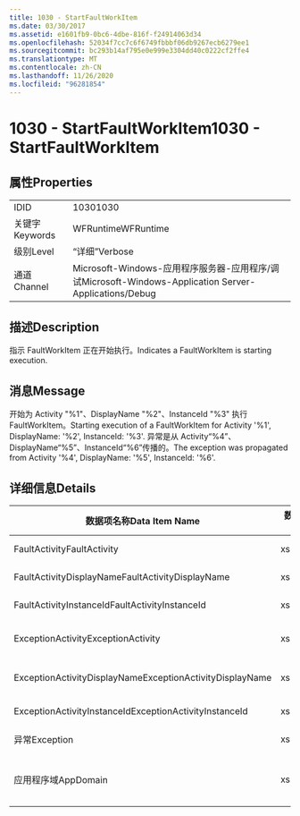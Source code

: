```yaml
---
title: 1030 - StartFaultWorkItem
ms.date: 03/30/2017
ms.assetid: e1601fb9-0bc6-4dbe-816f-f24914063d34
ms.openlocfilehash: 52034f7cc7c6f6749fbbbf06db9267ecb6279ee1
ms.sourcegitcommit: bc293b14af795e0e999e3304dd40c0222cf2ffe4
ms.translationtype: MT
ms.contentlocale: zh-CN
ms.lasthandoff: 11/26/2020
ms.locfileid: "96281854"
---
```

# <a name="1030---startfaultworkitem"></a><span data-ttu-id="89121-102">1030 - StartFaultWorkItem</span><span class="sxs-lookup"><span data-stu-id="89121-102">1030 - StartFaultWorkItem</span></span>

## <a name="properties"></a><span data-ttu-id="89121-103">属性</span><span class="sxs-lookup"><span data-stu-id="89121-103">Properties</span></span>  
  
|||  
|-|-|  
|<span data-ttu-id="89121-104">ID</span><span class="sxs-lookup"><span data-stu-id="89121-104">ID</span></span>|<span data-ttu-id="89121-105">1030</span><span class="sxs-lookup"><span data-stu-id="89121-105">1030</span></span>|  
|<span data-ttu-id="89121-106">关键字</span><span class="sxs-lookup"><span data-stu-id="89121-106">Keywords</span></span>|<span data-ttu-id="89121-107">WFRuntime</span><span class="sxs-lookup"><span data-stu-id="89121-107">WFRuntime</span></span>|  
|<span data-ttu-id="89121-108">级别</span><span class="sxs-lookup"><span data-stu-id="89121-108">Level</span></span>|<span data-ttu-id="89121-109">“详细”</span><span class="sxs-lookup"><span data-stu-id="89121-109">Verbose</span></span>|  
|<span data-ttu-id="89121-110">通道</span><span class="sxs-lookup"><span data-stu-id="89121-110">Channel</span></span>|<span data-ttu-id="89121-111">Microsoft-Windows-应用程序服务器-应用程序/调试</span><span class="sxs-lookup"><span data-stu-id="89121-111">Microsoft-Windows-Application Server-Applications/Debug</span></span>|  
  
## <a name="description"></a><span data-ttu-id="89121-112">描述</span><span class="sxs-lookup"><span data-stu-id="89121-112">Description</span></span>  

 <span data-ttu-id="89121-113">指示 FaultWorkItem 正在开始执行。</span><span class="sxs-lookup"><span data-stu-id="89121-113">Indicates a FaultWorkItem is starting execution.</span></span>  
  
## <a name="message"></a><span data-ttu-id="89121-114">消息</span><span class="sxs-lookup"><span data-stu-id="89121-114">Message</span></span>  

 <span data-ttu-id="89121-115">开始为 Activity "%1"、DisplayName "%2"、InstanceId "%3" 执行 FaultWorkItem。</span><span class="sxs-lookup"><span data-stu-id="89121-115">Starting execution of a FaultWorkItem for Activity '%1', DisplayName: '%2', InstanceId: '%3'.</span></span>  <span data-ttu-id="89121-116">异常是从 Activity“%4”、DisplayName“%5”、InstanceId“%6”传播的。</span><span class="sxs-lookup"><span data-stu-id="89121-116">The exception was propagated from Activity '%4', DisplayName: '%5', InstanceId: '%6'.</span></span>  
  
## <a name="details"></a><span data-ttu-id="89121-117">详细信息</span><span class="sxs-lookup"><span data-stu-id="89121-117">Details</span></span>  
  
|<span data-ttu-id="89121-118">数据项名称</span><span class="sxs-lookup"><span data-stu-id="89121-118">Data Item Name</span></span>|<span data-ttu-id="89121-119">数据项类型</span><span class="sxs-lookup"><span data-stu-id="89121-119">Data Item Type</span></span>|<span data-ttu-id="89121-120">描述</span><span class="sxs-lookup"><span data-stu-id="89121-120">Description</span></span>|  
|--------------------|--------------------|-----------------|  
|<span data-ttu-id="89121-121">FaultActivity</span><span class="sxs-lookup"><span data-stu-id="89121-121">FaultActivity</span></span>|<span data-ttu-id="89121-122">xs:string</span><span class="sxs-lookup"><span data-stu-id="89121-122">xs:string</span></span>|<span data-ttu-id="89121-123">错误活动的类型名称。</span><span class="sxs-lookup"><span data-stu-id="89121-123">The type name of the fault activity.</span></span>|  
|<span data-ttu-id="89121-124">FaultActivityDisplayName</span><span class="sxs-lookup"><span data-stu-id="89121-124">FaultActivityDisplayName</span></span>|<span data-ttu-id="89121-125">xs:string</span><span class="sxs-lookup"><span data-stu-id="89121-125">xs:string</span></span>|<span data-ttu-id="89121-126">错误活动的显示名称。</span><span class="sxs-lookup"><span data-stu-id="89121-126">The display name of the fault activity.</span></span>|  
|<span data-ttu-id="89121-127">FaultActivityInstanceId</span><span class="sxs-lookup"><span data-stu-id="89121-127">FaultActivityInstanceId</span></span>|<span data-ttu-id="89121-128">xs:string</span><span class="sxs-lookup"><span data-stu-id="89121-128">xs:string</span></span>|<span data-ttu-id="89121-129">错误活动的实例 ID。</span><span class="sxs-lookup"><span data-stu-id="89121-129">The instance id of the fault activity.</span></span>|  
|<span data-ttu-id="89121-130">ExceptionActivity</span><span class="sxs-lookup"><span data-stu-id="89121-130">ExceptionActivity</span></span>|<span data-ttu-id="89121-131">xs:string</span><span class="sxs-lookup"><span data-stu-id="89121-131">xs:string</span></span>|<span data-ttu-id="89121-132">引发了异常的活动的类型名称。</span><span class="sxs-lookup"><span data-stu-id="89121-132">The type name of the activity that threw the exception.</span></span>|  
|<span data-ttu-id="89121-133">ExceptionActivityDisplayName</span><span class="sxs-lookup"><span data-stu-id="89121-133">ExceptionActivityDisplayName</span></span>|<span data-ttu-id="89121-134">xs:string</span><span class="sxs-lookup"><span data-stu-id="89121-134">xs:string</span></span>|<span data-ttu-id="89121-135">引发了异常的活动的显示名称。</span><span class="sxs-lookup"><span data-stu-id="89121-135">The display name of the activity that threw the exception.</span></span>|  
|<span data-ttu-id="89121-136">ExceptionActivityInstanceId</span><span class="sxs-lookup"><span data-stu-id="89121-136">ExceptionActivityInstanceId</span></span>|<span data-ttu-id="89121-137">xs:string</span><span class="sxs-lookup"><span data-stu-id="89121-137">xs:string</span></span>|<span data-ttu-id="89121-138">引发了异常的活动的实例 ID。</span><span class="sxs-lookup"><span data-stu-id="89121-138">The instance id of the activity that threw the exception.</span></span>|  
|<span data-ttu-id="89121-139">异常</span><span class="sxs-lookup"><span data-stu-id="89121-139">Exception</span></span>|<span data-ttu-id="89121-140">xs:string</span><span class="sxs-lookup"><span data-stu-id="89121-140">xs:string</span></span>|<span data-ttu-id="89121-141">异常的异常详细信息</span><span class="sxs-lookup"><span data-stu-id="89121-141">The exception details for the exception</span></span>|  
|<span data-ttu-id="89121-142">应用程序域</span><span class="sxs-lookup"><span data-stu-id="89121-142">AppDomain</span></span>|<span data-ttu-id="89121-143">xs:string</span><span class="sxs-lookup"><span data-stu-id="89121-143">xs:string</span></span>|<span data-ttu-id="89121-144">由 AppDomain.CurrentDomain.FriendlyName 返回的字符串。</span><span class="sxs-lookup"><span data-stu-id="89121-144">The string returned by AppDomain.CurrentDomain.FriendlyName.</span></span>|
